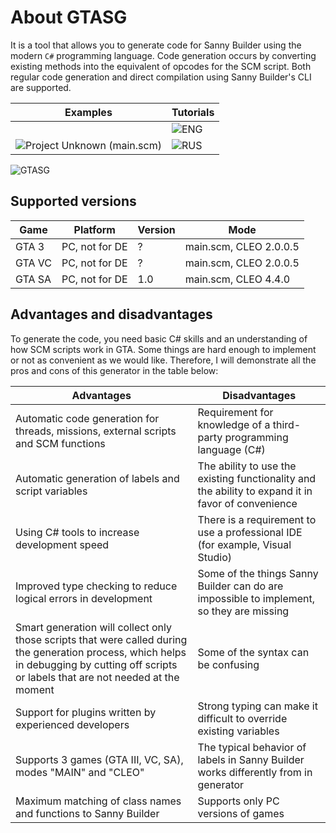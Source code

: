 # About GTASG

It is a tool that allows you to generate code for Sanny Builder using the modern `C#` programming language. Code generation occurs by converting existing methods into the equivalent of opcodes for the SCM script. Both regular code generation and direct compilation using Sanny Builder's CLI are supported.

| Examples | Tutorials |
--- | ---
|  | ![ENG](https://wmysterio.gitbook.io/gtasg/) |
| ![Project Unknown (main.scm)](https://github.com/wmysterio/GTA-SA_Project-Unknown) | ![RUS](https://wmysterio.gitbook.io/gtasg/v/ru/) |

![GTASG](http://ru-script.3dn.ru/_ld/6/08053124.png)

## Supported versions
| Game | Platform | Version | Mode |
--- | --- | --- | ---
| GTA 3 | PC, not for DE | ? | main.scm, CLEO 2.0.0.5 |
| GTA VC | PC, not for DE | ? | main.scm, CLEO 2.0.0.5 |
| GTA SA | PC, not for DE | 1.0 | main.scm, CLEO 4.4.0 |

## Advantages and disadvantages

To generate the code, you need basic C# skills and an understanding of how SCM scripts work in GTA. Some things are hard enough to implement or not as convenient as we would like. Therefore, I will demonstrate all the pros and cons of this generator in the table below:

| Advantages | Disadvantages |
--- | ---
| Automatic code generation for threads, missions, external scripts and SCM functions | Requirement for knowledge of a third-party programming language (C#) |
| Automatic generation of labels and script variables | The ability to use the existing functionality and the ability to expand it in favor of convenience |
| Using C# tools to increase development speed | There is a requirement to use a professional IDE (for example, Visual Studio) |
| Improved type checking to reduce logical errors in development | Some of the things Sanny Builder can do are impossible to implement, so they are missing |
| Smart generation will collect only those scripts that were called during the generation process, which helps in debugging by cutting off scripts or labels that are not needed at the moment | Some of the syntax can be confusing |
| Support for plugins written by experienced developers | Strong typing can make it difficult to override existing variables |
| Supports 3 games (GTA III, VC, SA), modes "MAIN" and "CLEO" | The typical behavior of labels in Sanny Builder works differently from in generator |
| Maximum matching of class names and functions to Sanny Builder | Supports only PC versions of games |
